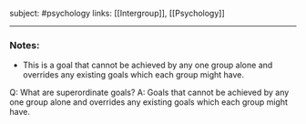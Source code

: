 subject: #psychology 
links: [[Intergroup]], [[Psychology]]

---
### Notes: 
- This is a goal that cannot be achieved by any one group alone and overrides any existing goals which each group might have. 

Q: What are superordinate goals?
A: Goals that cannot be achieved by any one group alone and overrides any existing goals which each group might have.
<!--ID: 1623103364584-->

